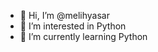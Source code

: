 - 👋 Hi, I’m @melihyasar
- 👀 I’m interested in Python
- 🌱 I’m currently learning Python

<!---
melihyasar/melihyasar is a ✨ special ✨ repository because its `README.md` (this file) appears on your GitHub profile.
You can click the Preview link to take a look at your changes.
--->

